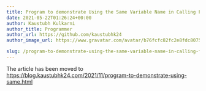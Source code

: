 ```yaml
---
title: Program to demonstrate Using the Same Variable Name in Calling Function and Function Definition
date: 2021-05-22T01:26:24+00:00
author: Kaustubh Kulkarni
author_title: Programmer
author_url: https://github.com/kaustubhk24
author_image_url: https://www.gravatar.com/avatar/b76fcfc82fc2e8fdc8075636f1735f61?s=200

slug: /program-to-demonstrate-using-the-same-variable-name-in-calling-function-and-function-definition/
---
```

 

The article has been moved to https://blog.kaustubhk24.com/2021/11/program-to-demonstrate-using-same.html
